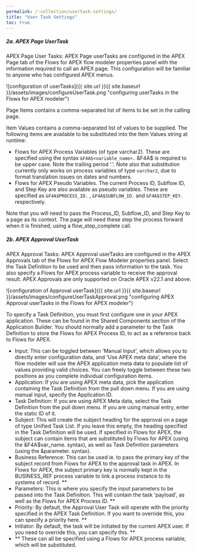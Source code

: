 ```yaml
---
permalink: /:collection/usertask-settings/
title: "User Task Settings"
toc: true
---
```



##### 2a. APEX Page UserTask

APEX Page User Tasks:  APEX Page userTasks are configured in the APEX Page tab of the Flows for APEX flow modeler properties panel with the information required to call an APEX page.  This configuration will be familiar to anyone who has configured APEX menus.

![configuration of userTasks]({{ site.url }}{{ site.baseurl }}/assets/images/configureUserTask.png "configuring userTasks in the Flows for APEX modeler")

Page Items contains a comma-separated list of items to be set in the calling page.

Item Values contains a comma-separated list of values to be supplied.  The following items are available to be substituted into the Item Values string at runtime:

- Flows for APEX Process Variables (of type varchar2).
  These are specified using the syntax `&F4A$<variable_name>.`
  &F4A$ is required to be upper case.
  Note the trailing period '.'.
  Note also that substitution currently only works on process variables of type `varchar2`, due to format translation issues on dates and numbers.
- Flows for APEX Pseudo Variables.
  The current Process ID, Subflow ID, and Step Key are also available as pseudo variables.
  These are specified as `&F4A$PROCESS_ID.` , `&F4A$SUBFLOW_ID.`  and `&F4A$STEP_KEY.`  respectively.

Note that you will need to pass the Process_ID, Subflow_ID, and Step Key to a page as its context.  The page will need these step the process forward when it is finished, using a flow_step_complete call.

##### 2b. APEX Approval UserTask

APEX Approval Tasks:  APEX Approval userTasks are configured in the APEX Approvals tab of the Flows for APEX Flow Modeler properties panel. Select the Task Definition to be used and then pass information to the task.  You also specify a Flows for APEX process variable to receive the approval result.  APEX Approvals are only supported on Oracle APEX v22.1 and above.

![configuration of Approval userTask]({{ site.url }}{{ site.baseurl }}/assets/images/configureUserTaskApproval.png "configuring APEX Approval userTasks in the Flows for APEX modeler")

To specify a Task Definition, you must first configure one in your APEX application.  These can be found in the Shared Components section of the Application Builder.  You should normally add a parameter to the Task Definition to store the Flows for APEX Process ID, to act as a reference back to Flows for APEX.

- Input:  This can be toggled between 'Manual Input', which allows you to directly enter configuration data, and 'Use APEX meta data', where the flow modeler will use the APEX application meta data to populate list of values providing valid choices.   You can freely toggle between these two positions as you complete individual configuration items.
- Application: If you are using APEX meta data, pick the application containing the Task Definition from the pull down menu.  If you are using manual input, specify the Application ID.
- Task Definition:  If you are using APEX Meta data, select the Task Definition from the pull down menu.  If you are using manual entry, enter the static ID of it.
- Subject: This will create the subject heading for the approval on a page of type Unified Task List.  If you leave this empty, the heading specified in the Task Definition will be used.  If specified in Flows for APEX, the subject can contain items that are substituted by Flows for APEX (using the &F4A$var_name. syntax), as well as Task Definition parameters (using the &parameter. syntax).
- Business Reference: This can be used ie. to pass the primary key of the subject record from Flows for APEX to the approval task in APEX. In Flows for APEX, the subject primary key is normally kept in the BUSINESS_REF process variable to link a process instance to its systems of record.  **
- Parameters: This is where you specify the input parameters to be passed into the Task Definition.  This will contain the task 'payload', as well as the Flows for APEX Process ID. **
- Priority: By default, the Approval User Task will operate with the priority specified in the APEX Task Definition.  If you want to override this, you can specify a priority here.  **
- Initiator:  By default, the task will be initiated by the current APEX user. If you need to override this, you can specify this. **
- ** These can all be specified using a Flows for APEX process variable, which will be substituted.
